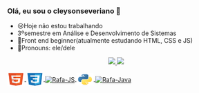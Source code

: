 ### Olá, eu sou o cleysonseveriano 👋

- 😢Hoje não estou trabalhando
- 3ºsemestre em Análise e Desenvolvimento de Sistemas
- 📕Front end beginner(atualmente estudando HTML, CSS e JS)
- 🤨Pronouns: ele/dele

<div align="center">
  <a href="https://github.com/cleysonseveriano">
  <img height="180em" src="https://github-readme-stats.vercel.app/api?username=cleysonseveriano&show_icons=true&theme=dark&include_all_commits=true&count_private=true"/>
  <img height="180em" src="https://github-readme-stats.vercel.app/api/top-langs/?username=cleysonseveriano&layout=compact&langs_count=7&theme=dark"/>
</div>
<div style="display: inline_block"><br>
  <img align="center" alt="Rafa-HTML" height="30" width="40" src="https://raw.githubusercontent.com/devicons/devicon/master/icons/html5/html5-original.svg">
  <img align="center" alt="Rafa-CSS" height="30" width="40" src="https://raw.githubusercontent.com/devicons/devicon/master/icons/css3/css3-original.svg">
  <img align="center" alt="Rafa-JS" height="30" width="40" src="https://logospng.org/download/javascript/logo-javascript-icon-256.png">
  <img align="center" alt="Rafa-Python" height="30" width="40" src="https://raw.githubusercontent.com/devicons/devicon/master/icons/python/python-original.svg">
  <img align="center" alt="Rafa-Java" height="30" width="40" src="https://cdn.iconscout.com/icon/free/png-256/java-60-1174953.png">
</div>
